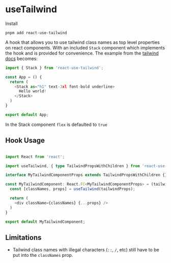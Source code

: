# useTailwind

Install
```
pnpm add react-use-tailwind
```

A hook that allows you to use tailwind class names as top level
properties on react components. With an included `Stack` component
which implements the hook and is provided for convenience. The example
from the [tailwind
docs](https://tailwindcss.com/docs/guides/create-react-app) becomes:

```typescript
import { Stack } from 'react-use-tailwind';

const App = () {
  return (
    <Stack as="h1" text-3xl font-bold underline>
      Hello world!
    </Stack>
  )
}

export default App;
```

In the Stack component `flex` is defaulted to `true`

## Hook Usage

```typescript

import React from 'react';

import useTailwind, { type TailwindPropsWithChildren } from 'react-use-tailwind';

interface MyTailwindComponentProps extends TailwindPropsWithChildren {}

const MyTailwindComponent: React.FC<MyTailwindComponentProps> = (tailwindProps) => {
  const [classNames, props] = useTailwind(tailwindProps);

  return (
    <div className={classNames} {...props} />
  )
}

export default MyTailwindComponent;
```

## Limitations
* Tailwind class names with illegal characters (`::`, `/`, etc) still
  have to be put into the `classNames` prop.


